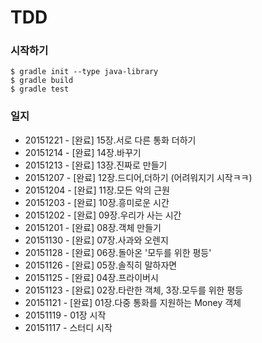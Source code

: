 # TDD

### 시작하기

```
$ gradle init --type java-library
$ gradle build
$ gradle test
```

### 일지
- 20151221 - [완료] 15장.서로 다른 통화 더하기
- 20151214 - [완료] 14장.바꾸기
- 20151213 - [완료] 13장.진짜로 만들기
- 20151207 - [완료] 12장.드디어,더하기 (어려워지기 시작ㅋㅋ)
- 20151204 - [완료] 11장.모든 악의 근원
- 20151203 - [완료] 10장.흥미로운 시간
- 20151202 - [완료] 09장.우리가 사는 시간
- 20151201 - [완료] 08장.객체 만들기
- 20151130 - [완료] 07장.사과와 오렌지
- 20151128 - [완료] 06장.돌아온 '모두를 위한 평등'
- 20151126 - [완료] 05장.솔직히 말하자면
- 20151125 - [완료] 04장.프라이버시
- 20151123 - [완료] 02장.타란한 객체, 3장.모두를 위한 평등
- 20151121 - [완료] 01장.다중 통화를 지원하는 Money 객체
- 20151119 - 01장 시작
- 20151117 - 스터디 시작
